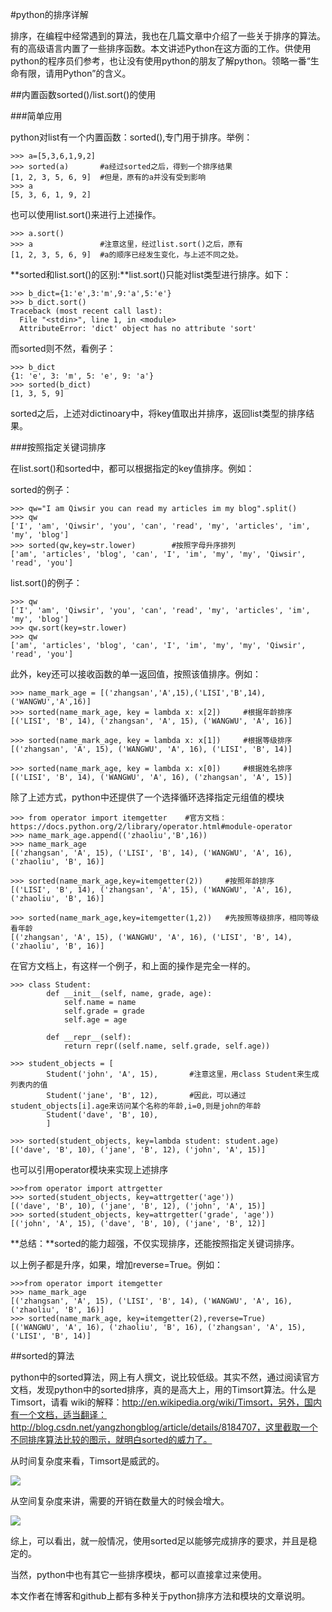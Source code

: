 #python的排序详解

排序，在编程中经常遇到的算法，我也在几篇文章中介绍了一些关于排序的算法。有的高级语言内置了一些排序函数。本文讲述Python在这方面的工作。供使用python的程序员们参考，也让没有使用python的朋友了解python。领略一番“生命有限，请用Python”的含义。

##内置函数sorted()/list.sort()的使用

###简单应用

python对list有一个内置函数：sorted(),专门用于排序。举例：

	>>> a=[5,3,6,1,9,2]
	>>> sorted(a)       #a经过sorted之后，得到一个排序结果
	[1, 2, 3, 5, 6, 9]  #但是，原有的a并没有受到影响
	>>> a
	[5, 3, 6, 1, 9, 2]

也可以使用list.sort()来进行上述操作。

    >>> a.sort()
    >>> a               #注意这里，经过list.sort()之后，原有
    [1, 2, 3, 5, 6, 9]  #a的顺序已经发生变化，与上述不同之处。

**sorted和list.sort()的区别:**list.sort()只能对list类型进行排序。如下：

    >>> b_dict={1:'e',3:'m',9:'a',5:'e'}
    >>> b_dict.sort()
    Traceback (most recent call last):
      File "<stdin>", line 1, in <module>
      AttributeError: 'dict' object has no attribute 'sort'

而sorted则不然，看例子：

    >>> b_dict
    {1: 'e', 3: 'm', 5: 'e', 9: 'a'}
    >>> sorted(b_dict)
    [1, 3, 5, 9]

sorted之后，上述对dictinoary中，将key值取出并排序，返回list类型的排序结果。

###按照指定关键词排序

在list.sort()和sorted中，都可以根据指定的key值排序。例如：

sorted的例子：

    >>> qw="I am Qiwsir you can read my articles im my blog".split()
    >>> qw
    ['I', 'am', 'Qiwsir', 'you', 'can', 'read', 'my', 'articles', 'im', 'my', 'blog']
    >>> sorted(qw,key=str.lower)        #按照字母升序排列
    ['am', 'articles', 'blog', 'can', 'I', 'im', 'my', 'my', 'Qiwsir', 'read', 'you']

list.sort()的例子：
    
    >>> qw  
    ['I', 'am', 'Qiwsir', 'you', 'can', 'read', 'my', 'articles', 'im', 'my', 'blog']
    >>> qw.sort(key=str.lower)
    >>> qw
    ['am', 'articles', 'blog', 'can', 'I', 'im', 'my', 'my', 'Qiwsir', 'read', 'you']

此外，key还可以接收函数的单一返回值，按照该值排序。例如：

    >>> name_mark_age = [('zhangsan','A',15),('LISI','B',14),('WANGWU','A',16)]
    >>> sorted(name_mark_age, key = lambda x: x[2])     #根据年龄排序
    [('LISI', 'B', 14), ('zhangsan', 'A', 15), ('WANGWU', 'A', 16)]

    >>> sorted(name_mark_age, key = lambda x: x[1])     #根据等级排序
    [('zhangsan', 'A', 15), ('WANGWU', 'A', 16), ('LISI', 'B', 14)]
    
    >>> sorted(name_mark_age, key = lambda x: x[0])     #根据姓名排序
    [('LISI', 'B', 14), ('WANGWU', 'A', 16), ('zhangsan', 'A', 15)]

除了上述方式，python中还提供了一个选择循环选择指定元组值的模块

    >>> from operator import itemgetter    #官方文档：https://docs.python.org/2/library/operator.html#module-operator
	>>> name_mark_age.append(('zhaoliu','B',16))
	>>> name_mark_age
	[('zhangsan', 'A', 15), ('LISI', 'B', 14), ('WANGWU', 'A', 16), ('zhaoliu', 'B', 16)]
	
    >>> sorted(name_mark_age,key=itemgetter(2))     #按照年龄排序
	[('LISI', 'B', 14), ('zhangsan', 'A', 15), ('WANGWU', 'A', 16), ('zhaoliu', 'B', 16)]

	>>> sorted(name_mark_age,key=itemgetter(1,2))   #先按照等级排序，相同等级看年龄
	[('zhangsan', 'A', 15), ('WANGWU', 'A', 16), ('LISI', 'B', 14), ('zhaoliu', 'B', 16)]


在官方文档上，有这样一个例子，和上面的操作是完全一样的。

    >>> class Student:
            def __init__(self, name, grade, age):
                self.name = name
                self.grade = grade
                self.age = age
            
            def __repr__(self):
                return repr((self.name, self.grade, self.age))
            
    >>> student_objects = [
            Student('john', 'A', 15),       #注意这里，用class Student来生成列表内的值
            Student('jane', 'B', 12),       #因此，可以通过student_objects[i].age来访问某个名称的年龄,i=0,则是john的年龄
            Student('dave', 'B', 10),
            ]
            
    >>> sorted(student_objects, key=lambda student: student.age)
    [('dave', 'B', 10), ('jane', 'B', 12), ('john', 'A', 15)]

也可以引用operator模块来实现上述排序
    
    >>>from operator import attrgetter
    >>> sorted(student_objects, key=attrgetter('age'))
    [('dave', 'B', 10), ('jane', 'B', 12), ('john', 'A', 15)]
    >>> sorted(student_objects, key=attrgetter('grade', 'age'))
    [('john', 'A', 15), ('dave', 'B', 10), ('jane', 'B', 12)]

**总结：**sorted的能力超强，不仅实现排序，还能按照指定关键词排序。

以上例子都是升序，如果，增加reverse=True。例如：

    >>>from operator import itemgetter 
    >>> name_mark_age
    [('zhangsan', 'A', 15), ('LISI', 'B', 14), ('WANGWU', 'A', 16), ('zhaoliu', 'B', 16)]
    >>> sorted(name_mark_age, key=itemgetter(2),reverse=True)
    [('WANGWU', 'A', 16), ('zhaoliu', 'B', 16), ('zhangsan', 'A', 15), ('LISI', 'B', 14)]

##sorted的算法

python中的sorted算法，网上有人撰文，说比较低级。其实不然，通过阅读官方文档，发现python中的sorted排序，真的是高大上，用的Timsort算法。什么是Timsort，请看 wiki的解释：http://en.wikipedia.org/wiki/Timsort，另外，国内有一个文档，适当翻译：http://blog.csdn.net/yangzhongblog/article/details/8184707，这里截取一个不同排序算法比较的图示，就明白sorted的威力了。

从时间复杂度来看，Timsort是威武的。

![](./pics/timsort1.png)

从空间复杂度来讲，需要的开销在数量大的时候会增大。

![](./pics/timsort2.png)

综上，可以看出，就一般情况，使用sorted足以能够完成排序的要求，并且是稳定的。

当然，python中也有其它一些排序模块，都可以直接拿过来使用。

本文作者在博客和github上都有多种关于python排序方法和模块的文章说明。
